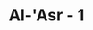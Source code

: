 ---
title: "Al-'Asr - 1"
no: 1
arabic_no: ١
ayah: وَالْعَصْرِۙ
translation: "Demi masa,"
tafsir: "Dalam ayat ini, Allah bersumpah dengan masa yang terjadi di dalamnya bermacam-macam kejadian dan pengalaman yang menjadi bukti atas kekuasaan Allah yang mutlak, hikmah-Nya yang tinggi, dan Ilmu-Nya yang sangat luas. Perubahan-perubahan besar yang terjadi pada masa itu sendiri, seperti pergantian siang dengan malam yang terus-menerus, habisnya umur manusia, dan sebagainya merupakan tanda keagungan Allah.\n\nDalam ayat lain, Allah berfirman:\n\nDan sebagian dari tanda-tanda kebesaran-Nya ialah malam, siang, matahari, dan bulan. (Fussilat/41: 37)\n\nApa yang dialami manusia dalam masa itu dari senang dan susah, miskin dan kaya, senggang dan sibuk, suka dan duka, dan lain-lain menunjukkan secara gamblang bahwa bagi alam semesta ini ada pencipta dan pengaturnya. Dialah Tuhan yang harus disembah dan hanya kepada-Nya kita memohon untuk menolak bahaya dan menarik manfaat. Adapun orang-orang kafir menghubungkan peristiwa-peristiwa tersebut hanya kepada suatu masa saja, sehingga mereka beranggapan bahwa bila ditimpa oleh sesuatu bencana, hal itu hanya kemauan alam saja. Allah menjelaskan bahwa masa (waktu) adalah salah satu makhluk-Nya dan di dalamnya terjadi bermacam-macam kejadian, kejahatan, dan kebaikan. Bila seseorang ditimpa musibah, hal itu merupakan akibat tindakannya. Masa (waktu) tidak campur tangan dengan terjadinya musibah itu."
---